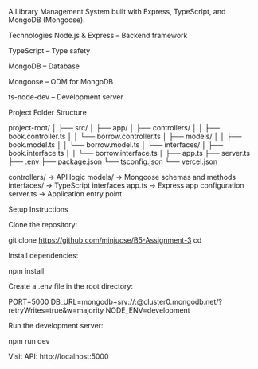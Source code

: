 A Library Management System built with Express, TypeScript, and MongoDB (Mongoose).

Technologies
Node.js & Express – Backend framework

TypeScript – Type safety

MongoDB – Database

Mongoose – ODM for MongoDB

ts-node-dev – Development server

Project Folder Structure

project-root/
│
├── src/
│   ├── app/
│   ├── controllers/
│   │   ├── book.controller.ts
│   │   └── borrow.controller.ts
│   ├── models/
│   │   ├── book.model.ts
│   │   └── borrow.model.ts
│   └── interfaces/
│       ├── book.interface.ts
│   │   └── borrow.interface.ts
│
├── app.ts
├── server.ts
├── .env
├── package.json
└── tsconfig.json
└── vercel.json

controllers/ → API logic
models/ → Mongoose schemas and methods
interfaces/ → TypeScript interfaces
app.ts → Express app configuration
server.ts → Application entry point

Setup Instructions

Clone the repository:

git clone <https://github.com/minjucse/B5-Assignment-3>
cd <project-folder>


Install dependencies:

npm install


Create a .env file in the root directory:

PORT=5000
DB_URL=mongodb+srv://<username>:<password>@cluster0.mongodb.net/<dbname>?retryWrites=true&w=majority
NODE_ENV=development


Run the development server:

npm run dev


Visit API: http://localhost:5000